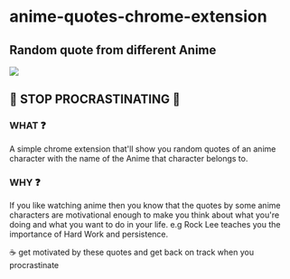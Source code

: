# anime-quotes-chrome-extension
## Random quote from different Anime

<a href="https://chrome.google.com/webstore/detail/anime-quotes/bleiiokofnpckfopnjilicjifhhaeiid"><img src="https://user-images.githubusercontent.com/40262320/126954417-cedd0660-f280-4570-b949-ccae985427e8.png"/></a>


## 🚀 STOP PROCRASTINATING 🚀

### WHAT ❓
A simple chrome extension that'll show you random quotes of an anime character with the name of the Anime that character belongs to.

### WHY ❓
If you like watching anime then you know that the quotes by some anime characters are motivational enough to make you think about what you're doing and what you want to do in your life. e.g Rock Lee teaches you the importance of Hard Work and persistence. 

☕ get motivated by these quotes and get back on track when you procrastinate
